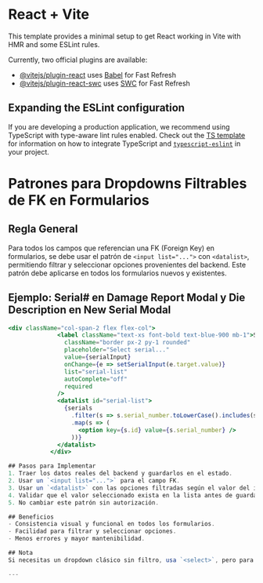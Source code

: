 # React + Vite

This template provides a minimal setup to get React working in Vite with HMR and some ESLint rules.

Currently, two official plugins are available:

- [@vitejs/plugin-react](https://github.com/vitejs/vite-plugin-react/blob/main/packages/plugin-react) uses [Babel](https://babeljs.io/) for Fast Refresh
- [@vitejs/plugin-react-swc](https://github.com/vitejs/vite-plugin-react/blob/main/packages/plugin-react-swc) uses [SWC](https://swc.rs/) for Fast Refresh

## Expanding the ESLint configuration

If you are developing a production application, we recommend using TypeScript with type-aware lint rules enabled. Check out the [TS template](https://github.com/vitejs/vite/tree/main/packages/create-vite/template-react-ts) for information on how to integrate TypeScript and [`typescript-eslint`](https://typescript-eslint.io) in your project.

# Patrones para Dropdowns Filtrables de FK en Formularios

## Regla General
Para todos los campos que referencian una FK (Foreign Key) en formularios, se debe usar el patrón de `<input list="...">` con `<datalist>`, permitiendo filtrar y seleccionar opciones provenientes del backend. Este patrón debe aplicarse en todos los formularios nuevos y existentes.

## Ejemplo: Serial# en Damage Report Modal y Die Description en New Serial Modal
```jsx
<div className="col-span-2 flex flex-col">
              <label className="text-xs font-bold text-blue-900 mb-1">Serial # <span className="text-red-600">*</span></label>                                      <input
                className="border px-2 py-1 rounded"
                placeholder="Select serial..."
                value={serialInput}
                onChange={e => setSerialInput(e.target.value)}
                list="serial-list"
                autoComplete="off"
                required
              />
              <datalist id="serial-list">
                {serials
                  .filter(s => s.serial_number.toLowerCase().includes(serialInput.toLowerCase()))
                  .map(s => (
                    <option key={s.id} value={s.serial_number} />
                  ))}
              </datalist>
            </div>

## Pasos para Implementar
1. Traer los datos reales del backend y guardarlos en el estado.
2. Usar un `<input list="...">` para el campo FK.
3. Usar un `<datalist>` con las opciones filtradas según el valor del input.
4. Validar que el valor seleccionado exista en la lista antes de guardar.
5. No cambiar este patrón sin autorización.

## Beneficios
- Consistencia visual y funcional en todos los formularios.
- Facilidad para filtrar y seleccionar opciones.
- Menos errores y mayor mantenibilidad.

## Nota
Si necesitas un dropdown clásico sin filtro, usa `<select>`, pero para FK con muchas opciones, siempre usa este patrón.

---
